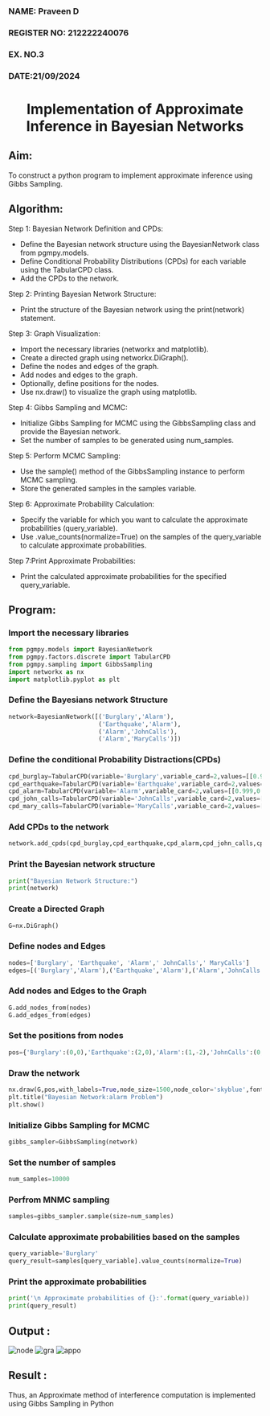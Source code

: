 <H3>NAME: Praveen D</H3>
<H3>REGISTER NO: 212222240076</H3>
<H3>EX. NO.3</H3>
<H3>DATE:21/09/2024</H3>
<H1 ALIGN =CENTER> Implementation of Approximate Inference in Bayesian Networks
</H1>

## Aim: 
   To construct a python program to implement approximate inference using Gibbs Sampling.</br>
## Algorithm:
   Step 1: Bayesian Network Definition and CPDs:<br>
    <ul> <li>Define the Bayesian network structure using the BayesianNetwork class from pgmpy.models.</li>
    <li>Define Conditional Probability Distributions (CPDs) for each variable using the TabularCPD class.</li>
    <li>Add the CPDs to the network.</li></ul>
    Step 2: Printing Bayesian Network Structure:<br>
    <ul><li>Print the structure of the Bayesian network using the print(network) statement.</li></ul>
   Step 3: Graph Visualization:
    <ul><li>Import the necessary libraries (networkx and matplotlib).</li>
    <li>Create a directed graph using networkx.DiGraph().</li>
    <li>Define the nodes and edges of the graph.</li>
    <li>Add nodes and edges to the graph.</li>
    <li>Optionally, define positions for the nodes.</li>
    <li>Use nx.draw() to visualize the graph using matplotlib.</li></ul>
    Step 4: Gibbs Sampling and MCMC:<br>
    <ul><li>Initialize Gibbs Sampling for MCMC using the GibbsSampling class and provide the Bayesian network.</li>
    <li>Set the number of samples to be generated using num_samples.</li></ul>
    Step 5: Perform MCMC Sampling:<br>
    <ul><li>Use the sample() method of the GibbsSampling instance to perform MCMC sampling.</li>
    <li>Store the generated samples in the samples variable.</li></ul>
    Step 6: Approximate Probability Calculation:<br>
    <ul><li>Specify the variable for which you want to calculate the approximate probabilities (query_variable).</li>
    <li>Use .value_counts(normalize=True) on the samples of the query_variable to calculate approximate probabilities.</li></ul>
    Step 7:Print Approximate Probabilities:<br>
    <ul><li>Print the calculated approximate probabilities for the specified query_variable.</li></ul>


## Program:
### Import the necessary libraries
```python
from pgmpy.models import BayesianNetwork
from pgmpy.factors.discrete import TabularCPD
from pgmpy.sampling import GibbsSampling
import networkx as nx
import matplotlib.pyplot as plt
```
### Define the Bayesians network Structure
```python
network=BayesianNetwork([('Burglary','Alarm'),
                         ('Earthquake','Alarm'),
                         ('Alarm','JohnCalls'),
                         ('Alarm','MaryCalls')])
```
### Define the conditional Probability Distractions(CPDs)
```python
cpd_burglay=TabularCPD(variable='Burglary',variable_card=2,values=[[0.999],[0.001]])
cpd_earthquake=TabularCPD(variable='Earthquake',variable_card=2,values=[[0.998],[0.002]])
cpd_alarm=TabularCPD(variable='Alarm',variable_card=2,values=[[0.999,0.71,0.06,0.05],[0.001,0.29,0.94,0.95]],evidence=['Burglary','Earthquake'],evidence_card=[2,2])
cpd_john_calls=TabularCPD(variable='JohnCalls',variable_card=2,values=[[0.95,0.1],[0.05,0.9]],evidence=['Alarm'],evidence_card=[2])
cpd_mary_calls=TabularCPD(variable='MaryCalls',variable_card=2,values=[[0.99,0.3],[0.01,0.7]],evidence=['Alarm'],evidence_card=[2])
```
### Add CPDs to the network
```python
network.add_cpds(cpd_burglay,cpd_earthquake,cpd_alarm,cpd_john_calls,cpd_mary_calls)
```
### Print the Bayesian network structure
```python
print("Bayesian Network Structure:")
print(network)
```
### Create a Directed Graph
```python
G=nx.DiGraph()
```
### Define nodes and Edges
```python
nodes=['Burglary', 'Earthquake', 'Alarm',' JohnCalls',' MaryCalls']
edges=[('Burglary','Alarm'),('Earthquake','Alarm'),('Alarm','JohnCalls'),('Alarm','MaryCalls')]

```
### Add nodes and Edges to the Graph
```python
G.add_nodes_from(nodes)
G.add_edges_from(edges)
```
### Set the positions from nodes
```python
pos={'Burglary':(0,0),'Earthquake':(2,0),'Alarm':(1,-2),'JohnCalls':(0,-4),'MaryCalls':(2,-4)}
```
### Draw the network
```python
nx.draw(G,pos,with_labels=True,node_size=1500,node_color='skyblue',font_size=10,font_weight='bold',arrowsize=20)
plt.title("Bayesian Network:alarm Problem")
plt.show()
```
### Initialize Gibbs Sampling for MCMC
```python
gibbs_sampler=GibbsSampling(network)
```
### Set the number of samples
```python
num_samples=10000
```
### Perfrom MNMC sampling
```python
samples=gibbs_sampler.sample(size=num_samples)
```
### Calculate approximate probabilities based on the samples
```python
query_variable='Burglary'
query_result=samples[query_variable].value_counts(normalize=True)
```
### Print the approximate probabilities
```python
print('\n Approximate probabilities of {}:'.format(query_variable))
print(query_result)
```


## Output :
![node](https://github.com/JEEVAABI/Ex-No.-4--Implementation-of-Approximate-Inference-in-Bayesian-Networks/assets/93427098/0ccea31c-59d2-4f39-ab7c-080b933b5f0a)
![gra](https://github.com/JEEVAABI/Ex-No.-4--Implementation-of-Approximate-Inference-in-Bayesian-Networks/assets/93427098/6934c7b6-718b-452f-abca-c7c099530b17)
![appo](https://github.com/JEEVAABI/Ex-No.-4--Implementation-of-Approximate-Inference-in-Bayesian-Networks/assets/93427098/4b778f59-091b-4f84-a46d-148af0583492)


## Result : 
Thus, an Approximate method of interference computation is implemented using Gibbs Sampling in Python
